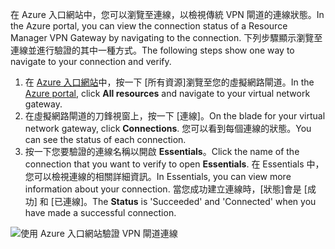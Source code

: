 <span data-ttu-id="3e06b-101">在 Azure 入口網站中，您可以瀏覽至連線，以檢視傳統 VPN 閘道的連線狀態。</span><span class="sxs-lookup"><span data-stu-id="3e06b-101">In the Azure portal, you can view the connection status of a Resource Manager VPN Gateway by navigating to the connection.</span></span> <span data-ttu-id="3e06b-102">下列步驟顯示瀏覽至連線並進行驗證的其中一種方式。</span><span class="sxs-lookup"><span data-stu-id="3e06b-102">The following steps show one way to navigate to your connection and verify.</span></span>

1. <span data-ttu-id="3e06b-103">在 [Azure 入口網站](http://portal.azure.com)中，按一下 [所有資源]瀏覽至您的虛擬網路閘道。</span><span class="sxs-lookup"><span data-stu-id="3e06b-103">In the [Azure portal](http://portal.azure.com), click **All resources** and navigate to your virtual network gateway.</span></span>
2. <span data-ttu-id="3e06b-104">在虛擬網路閘道的刀鋒視窗上，按一下 [連線]。</span><span class="sxs-lookup"><span data-stu-id="3e06b-104">On the blade for your virtual network gateway, click **Connections**.</span></span> <span data-ttu-id="3e06b-105">您可以看到每個連線的狀態。</span><span class="sxs-lookup"><span data-stu-id="3e06b-105">You can see the status of each connection.</span></span>
3. <span data-ttu-id="3e06b-106">按一下您要驗證的連線名稱以開啟 **Essentials**。</span><span class="sxs-lookup"><span data-stu-id="3e06b-106">Click the name of the connection that you want to verify to open **Essentials**.</span></span> <span data-ttu-id="3e06b-107">在 Essentials 中，您可以檢視連線的相關詳細資訊。</span><span class="sxs-lookup"><span data-stu-id="3e06b-107">In Essentials, you can view more information about your connection.</span></span> <span data-ttu-id="3e06b-108">當您成功建立連線時，[狀態]會是 [成功] 和 [已連線]。</span><span class="sxs-lookup"><span data-stu-id="3e06b-108">The **Status** is 'Succeeded' and 'Connected' when you have made a successful connection.</span></span>

  ![使用 Azure 入口網站驗證 VPN 閘道連線](./media/vpn-gateway-verify-connection-portal-rm-include/connectionsucceeded.png)